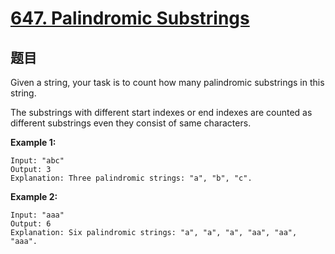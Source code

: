 # [647. Palindromic Substrings](https://leetcode.com/problems/palindromic-substrings/)

## 题目

 Given a string, your task is to count how many palindromic substrings in this string.

The substrings with different start indexes or end indexes are counted as different substrings even they consist of same characters.

**Example 1:**

```text
Input: "abc"
Output: 3
Explanation: Three palindromic strings: "a", "b", "c".
```

**Example 2:**

```text
Input: "aaa"
Output: 6
Explanation: Six palindromic strings: "a", "a", "a", "aa", "aa", "aaa".
```

